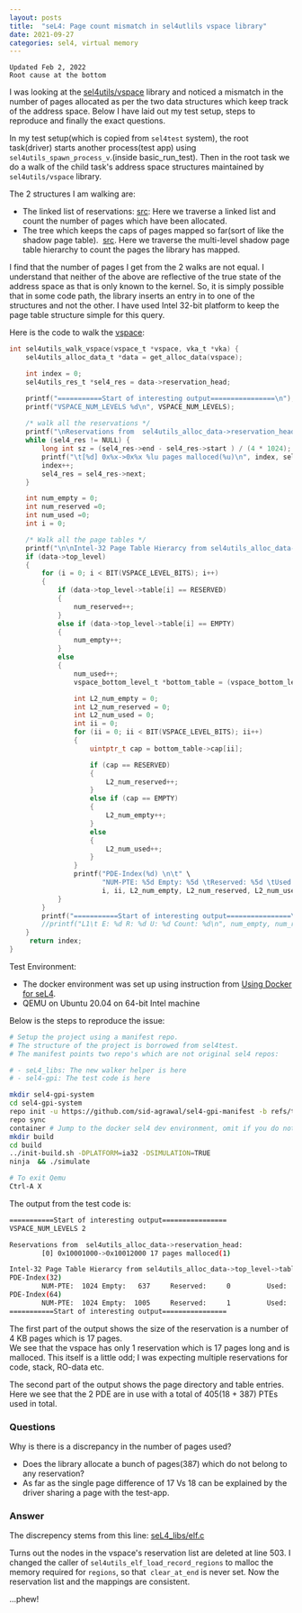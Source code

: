 ```yaml
---
layout: posts
title:  "seL4: Page count mismatch in sel4utlils vspace library"
date: 2021-09-27
categories: sel4, virtual memory
---
```


```
Updated Feb 2, 2022
Root cause at the bottom
```
I was looking at the [sel4utils/vspace](https://github.com/seL4/seL4_libs/tree/master/libsel4utils) library and 
noticed a mismatch in the number of pages allocated as per the two data structures which keep track of the 
address space. Below I have laid out my test setup, steps to reproduce and finally the exact questions.

In my test setup(which is copied from `sel4test` system), the root task(driver) starts another process(test app) 
using `sel4utils_spawn_process_v`.(inside basic_run_test). Then in the root task we do a walk of the child task's 
address space structures maintained by `sel4utils/vspace` library. 

The 2 structures I am walking are:
- The linked list of reservations: [src](https://github.com/seL4/seL4_libs/blob/master/libsel4utils/include/sel4utils/vspace.h#L76): 
Here we traverse a linked list and count the number of pages which have been allocated.
- The tree which keeps the caps of pages mapped so far(sort of like the shadow page table). 
[src](https://github.com/seL4/seL4_libs/blob/master/libsel4utils/include/sel4utils/vspace.h#L71). 
Here we traverse the multi-level shadow page table hierarchy to count the pages the library has mapped.

I find that the number of pages I get from the 2 walks are not equal. I understand that neither of 
the above are reflective of the true state of the address space as that is only known to the kernel. So, 
it is simply possible that in some code path, the library inserts an entry in to one of the structures 
and not the other. I have used Intel 32-bit platform to keep the page table structure simple for this query.

Here is the code to walk the [vspace](https://github.com/sid-agrawal/seL4_libs/blob/0d37c61f89dc335a5905f5625be3125e2afe42f3/libsel4utils/src/vspace/vspace.c#L903):

```c
int sel4utils_walk_vspace(vspace_t *vspace, vka_t *vka) {
    sel4utils_alloc_data_t *data = get_alloc_data(vspace);

    int index = 0;
    sel4utils_res_t *sel4_res = data->reservation_head;

    printf("===========Start of interesting output================\n");
    printf("VSPACE_NUM_LEVELS %d\n", VSPACE_NUM_LEVELS);
    
    /* walk all the reservations */
    printf("\nReservations from  sel4utils_alloc_data->reservation_head:\n");
    while (sel4_res != NULL) {
        long int sz = (sel4_res->end - sel4_res->start ) / (4 * 1024);
        printf("\t[%d] 0x%x->0x%x %lu pages malloced(%u)\n", index, sel4_res->start, sel4_res->end, sz, sel4_res->malloced);
        index++;
        sel4_res = sel4_res->next;
    }

    int num_empty = 0;
    int num_reserved =0;
    int num_used =0;
    int i = 0;

    /* Walk all the page tables */
    printf("\n\nIntel-32 Page Table Hierarcy from sel4utils_alloc_data->top_level->table \n");
    if (data->top_level)
    {
        for (i = 0; i < BIT(VSPACE_LEVEL_BITS); i++)
        {
            if (data->top_level->table[i] == RESERVED)
            {
                num_reserved++;
            }
            else if (data->top_level->table[i] == EMPTY)
            {
                num_empty++;
            }
            else
            {
                num_used++;
                vspace_bottom_level_t *bottom_table = (vspace_bottom_level_t *)data->top_level->table[i];

                int L2_num_empty = 0;
                int L2_num_reserved = 0;
                int L2_num_used = 0;
                int ii = 0;
                for (ii = 0; ii < BIT(VSPACE_LEVEL_BITS); ii++)
                {
                    uintptr_t cap = bottom_table->cap[ii];

                    if (cap == RESERVED)
                    {
                        L2_num_reserved++;
                    }
                    else if (cap == EMPTY)
                    {
                        L2_num_empty++;
                    }
                    else
                    {
                        L2_num_used++;
                    }
                }
                printf("PDE-Index(%d) \n\t" \
                       "NUM-PTE: %5d Empty: %5d \tReserved: %5d \tUsed: %5d\n",
                       i, ii, L2_num_empty, L2_num_reserved, L2_num_used);
            }
        }
        printf("===========Start of interesting output================\n");
        //printf("L1\t E: %d R: %d U: %d Count: %d\n", num_empty, num_reserved, num_used, i);
    }
     return index;
}
```

Test Environment:

- The docker environment was set up using instruction from [Using Docker for seL4](https://docs.sel4.systems/projects/dockerfiles/).
- QEMU on Ubuntu 20.04 on 64-bit Intel machine

Below is the steps to reproduce the issue:

```bash
# Setup the project using a manifest repo. 
# The structure of the project is borrowed from sel4test.
# The manifest points two repo's which are not original sel4 repos:

# - seL4_libs: The new walker helper is here
# - sel4-gpi: The test code is here

mkdir sel4-gpi-system
cd sel4-gpi-system
repo init -u https://github.com/sid-agrawal/sel4-gpi-manifest -b refs/tags/v4.0 
repo sync
container # Jump to the docker sel4 dev environment, omit if you do not care
mkdir build  
cd build
../init-build.sh -DPLATFORM=ia32 -DSIMULATION=TRUE 
ninja  && ./simulate

# To exit Qemu
Ctrl-A X
```

The output from the test code is:

```bash
===========Start of interesting output================
VSPACE_NUM_LEVELS 2

Reservations from  sel4utils_alloc_data->reservation_head:
        [0] 0x10001000->0x10012000 17 pages malloced(1)

Intel-32 Page Table Hierarcy from sel4utils_alloc_data->top_level->table 
PDE-Index(32) 
        NUM-PTE:  1024 Empty:   637     Reserved:     0         Used:   387
PDE-Index(64) 
        NUM-PTE:  1024 Empty:  1005     Reserved:     1         Used:    18
===========Start of interesting output================
```

The first part of the output shows the size of the reservation is a number of 4 KB pages which is 17 pages.  
We see that the vspace has only 1 reservation which is 17 pages long and is malloced.  This itself is a little 
odd; I was expecting multiple reservations for code, stack, RO-data etc.

The second part of the output shows the page directory and table entries. Here we see that the 2 
PDE are in use with a total of 405(18 + 387) PTEs used in total.

### Questions
Why is there is a discrepancy in the number of pages used?
- Does the library allocate a bunch of pages(387) which do not belong to any reservation?
- As far as the single page difference of 17 Vs 18 can be explained by the 
  driver sharing a page with the test-app.

### Answer
The discrepency stems from this line: [seL4_libs/elf.c](https://github.com/seL4/seL4_libs/blob/master/libsel4utils/src/elf.c#L503)

Turns out the nodes in the vspace's reservation list are deleted at line 503. 
I changed the caller of `sel4utils_elf_load_record_regions` to malloc the memory required for 
`regions`, so that  `clear_at_end` is never set. 
Now the reservation list and the mappings are consistent.

...phew!
